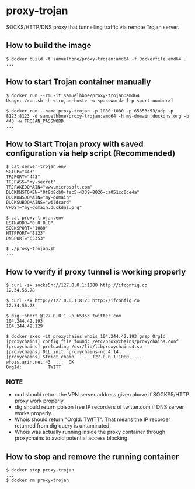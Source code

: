 # proxy-trojan

SOCKS/HTTP/DNS proxy that tunnelling traffic via remote Trojan server.

## How to build the image

```shell
$ docker build -t samuelhbne/proxy-trojan:amd64 -f Dockerfile.amd64 .
...
```

## How to start Trojan container manually

```shell
$ docker run --rm -it samuelhbne/proxy-trojan:amd64
Usage: /run.sh -h <trojan-host> -w <password> [-p <port-number>]

$ docker run --name proxy-trojan -p 1080:1080 -p 65353:53/udp -p 8123:8123 -d samuelhbne/proxy-trojan:amd64 -h my-domain.duckdns.org -p 443 -w TROJAN_PASSWORD
...
```

## How to Start Trojan proxy with saved configuration via help script (Recommended)

```shell
$ cat server-trojan.env
SGTCP="443"
TRJPORT="443"
TRJPASS="my-secret"
TRJFAKEDOMAIN="www.microsoft.com"
DUCKDNSTOKEN="0f8d8cb0-fec5-4339-8026-ca051cc0ce4a"
DUCKDNSDOMAIN="my-domain"
DUCKSUBDOMAINS="wildcard"
VHOST="my-domain.duckdns.org"

$ cat proxy-trojan.env
LSTNADDR="0.0.0.0"
SOCKSPORT="1080"
HTTPPORT="8123"
DNSPORT="65353"

$ ./proxy-trojan.sh
...
```

## How to verify if proxy tunnel is working properly

```shell
$ curl -sx socks5h://127.0.0.1:1080 http://ifconfig.co
12.34.56.78

$ curl -sx http://127.0.0.1:8123 http://ifconfig.co
12.34.56.78

$ dig +short @127.0.0.1 -p 65353 twitter.com
104.244.42.193
104.244.42.129

$ docker exec -it proxychains whois 104.244.42.193|grep OrgId
[proxychains] config file found: /etc/proxychains/proxychains.conf
[proxychains] preloading /usr/lib/libproxychains4.so
[proxychains] DLL init: proxychains-ng 4.14
[proxychains] Strict chain  ...  127.0.0.1:1080  ...  whois.arin.net:43  ...  OK
OrgId:          TWITT
```

### NOTE

- curl should return the VPN server address given above if SOCKS5/HTTP proxy work properly.
- dig should return poison free IP recorders of twitter.com if DNS server works properly.
- Whois should return "OrgId: TWITT". That means the IP recorder returned from dig query is untaminated.
- Whois was actually running inside the proxy container through proxychains to avoid potential access blocking.

## How to stop and remove the running container

```shell
$ docker stop proxy-trojan
...
$ docker rm proxy-trojan
```
